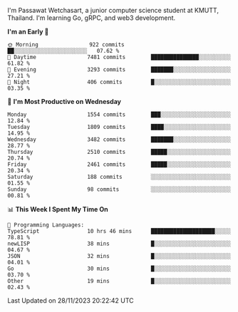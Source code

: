 
I'm Passawat Wetchasart, a junior computer science student at KMUTT, Thailand. I'm learning Go, gRPC, and web3 development.



<!--START_SECTION:waka-->
**I'm an Early 🐤** 

```text
🌞 Morning                922 commits         ██░░░░░░░░░░░░░░░░░░░░░░░   07.62 % 
🌆 Daytime                7481 commits        ███████████████░░░░░░░░░░   61.82 % 
🌃 Evening                3293 commits        ███████░░░░░░░░░░░░░░░░░░   27.21 % 
🌙 Night                  406 commits         █░░░░░░░░░░░░░░░░░░░░░░░░   03.35 % 
```
📅 **I'm Most Productive on Wednesday** 

```text
Monday                   1554 commits        ███░░░░░░░░░░░░░░░░░░░░░░   12.84 % 
Tuesday                  1809 commits        ████░░░░░░░░░░░░░░░░░░░░░   14.95 % 
Wednesday                3482 commits        ███████░░░░░░░░░░░░░░░░░░   28.77 % 
Thursday                 2510 commits        █████░░░░░░░░░░░░░░░░░░░░   20.74 % 
Friday                   2461 commits        █████░░░░░░░░░░░░░░░░░░░░   20.34 % 
Saturday                 188 commits         ░░░░░░░░░░░░░░░░░░░░░░░░░   01.55 % 
Sunday                   98 commits          ░░░░░░░░░░░░░░░░░░░░░░░░░   00.81 % 
```


📊 **This Week I Spent My Time On** 

```text
💬 Programming Languages: 
TypeScript               10 hrs 46 mins      ████████████████████░░░░░   78.81 % 
newLISP                  38 mins             █░░░░░░░░░░░░░░░░░░░░░░░░   04.67 % 
JSON                     32 mins             █░░░░░░░░░░░░░░░░░░░░░░░░   04.01 % 
Go                       30 mins             █░░░░░░░░░░░░░░░░░░░░░░░░   03.70 % 
Other                    19 mins             █░░░░░░░░░░░░░░░░░░░░░░░░   02.43 % 
```


 Last Updated on 28/11/2023 20:22:42 UTC
<!--END_SECTION:waka-->

<!--
**markpassawat/markpassawat** is a ✨ _special_ ✨ repository because its `README.md` (this file) appears on your GitHub profile.

Here are some ideas to get you started:

- 🔭 I’m currently working on ...
- 🌱 I’m currently learning ...
- 👯 I’m looking to collaborate on ...
- 🤔 I’m looking for help with ...
- 💬 Ask me about ...
- 📫 How to reach me: ...
- 😄 Pronouns: He/Him
- ⚡ Fun fact: ...
-->
